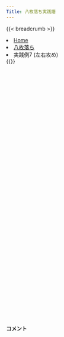 ```yaml
---
Title: 八枚落ち実践譜
---
```

{{< breadcrumb >}}
  <li class="breadcrumb-item"><a href="/shogi-beginners/">Home</a></li>
  <li class="breadcrumb-item"><a href="/shogi-beginners/8mai/">八枚落ち</a></li>
  <li class="breadcrumb-item active" aria-current="page">実践例7 (左右攻め)</li>
{{</ breadcrumb >}}
<div class="row pt-3">
  <div class="col-sm" tabindex="-1">
    <script id="example-kif" type="text/plain">
手合割：八枚落ち
下手：下手
上手：上手
手数----指手---------消費時間--
*<ruby>左右<rt>さゆう</rt></ruby><ruby>攻<rt>せ</rt></ruby>めの<ruby>勝<rt>か</rt></ruby>ち<ruby>方<rt>かた</rt></ruby>をおぼえましょう。
*<div class="text-center"><img class="img-fluid pt-3 w-50" src="/shogi-beginners/img/cat13.webp"></div>
   1 ７二金(61)
   2 ７六歩(77)
   3 ４二玉(51)
   4 ６六角(88)
   5 ８四歩(83)
*<ruby>端<rt>はし</rt></ruby><ruby>攻<rt>せ</rt></ruby>めを<ruby>無理<rt>むり</rt></ruby>やり<ruby>受<rt>う</rt></ruby>ける<ruby>手<rt>て</rt></ruby>です。
   6 同　角(66)
   7 ８三金(72)
   8 ６六角(84)
   9 ３二金(41)
  10 ２六歩(27)
*８<ruby>筋<rt>すじ</rt></ruby>から<ruby>攻<rt>せ</rt></ruby>めてもいいですが、２<ruby>筋<rt>すじ</rt></ruby>から<ruby>攻<rt>せ</rt></ruby>めてみましょう。
  11 ６四歩(63)
  12 ５六歩(57)
*おぼえてほしい<ruby>手<rt>て</rt></ruby>です。☗<ruby>１三角成<rt>いちさんかくなり</rt></ruby>もねらっています。
  13 ２二金(32)
  14 ２五歩(26)
  15 ３二玉(42)
  16 ２四歩(25)
  17 ７四歩(73)
  18 ７七桂(89)
*<ruby>歩成<rt>ふなり</rt></ruby>を<ruby>急<rt>いそ</rt></ruby>ぐ<ruby>必要<rt>ひつよう</rt></ruby>はありません。
  19 １四歩(13)
  20 １六歩(17)
*<ruby>歩成<rt>ふなり</rt></ruby>より<ruby>攻<rt>せ</rt></ruby>めの<ruby>足<rt>あし</rt></ruby><ruby>掛<rt>が</rt></ruby>かりを<ruby>作<rt>つく</rt></ruby>ることが<ruby>大事<rt>だいじ</rt></ruby>です。この<ruby>手<rt>て</rt></ruby>で１<ruby>筋<rt>すじ</rt></ruby>からの<ruby>攻<rt>せ</rt></ruby>めができました。
  21 ２四歩(23)
  22 同　飛(28)
  23 ７三金(83)
  24 １四飛(24)
*<ruby>角<rt>かく</rt></ruby>はいつでも<ruby>成<rt>な</rt></ruby>れるので<ruby>飛車成<rt>ひしゃなり</rt></ruby>を<ruby>一番<rt>いちばん</rt></ruby>に<ruby>目指<rt>めざ</rt></ruby>します。
  25 ６三金(73)
  26 １一飛成(14)
  27 ２一金(22)
  28 １五龍(11)
  29 ５四金(63)
  30 ９三角成(66)
*ゆっくりでも<ruby>確実<rt>かくじつ</rt></ruby>にいきましょう。
  31 ４四歩(43)
  32 ８五龍(15)
*<ruby>右<rt>みぎ</rt></ruby>から<ruby>攻<rt>せ</rt></ruby>めるより<ruby>左<rt>ひだり</rt></ruby>から<ruby>攻<rt>せ</rt></ruby>めるほうが<ruby>早<rt>はや</rt></ruby>そうなので、<ruby>龍<rt>りゅう</rt></ruby>を<ruby>左<rt>ひだり</rt></ruby>に<ruby>移動<rt>いどう</rt></ruby>します。
  33 ４三玉(32)
  34 ７一馬(93)
  35 ３二玉(43)
*<ruby>問題<rt>もんだい</rt></ruby>: <ruby>次<rt>つぎ</rt></ruby>の<ruby>手<rt>て</rt></ruby>を<ruby>考<rt>かんが</rt></ruby>えてみましょう。
*<div><img class="img-fluid" src="/shogi-beginners/img/cat2.webp"></div>
  36 ２四歩打
*<ruby>王<rt>おう</rt></ruby>の<ruby>逃<rt>に</rt></ruby>げ<ruby>道<rt>みち</rt></ruby>をふさぐ<ruby>手<rt>て</rt></ruby>。このような<ruby>手<rt>て</rt></ruby>が<ruby>指<rt>さ</rt></ruby>せると<ruby>八枚<rt>はちまい</rt></ruby><ruby>落<rt>お</rt></ruby>ちで<ruby>負<rt>ま</rt></ruby>けることはなくなるでしょう。
  37 ８四歩打
  38 ７四龍(85)
  39 ２二玉(32)
  40 ６一馬(71)
  41 １三玉(22)
*<ruby>問題<rt>もんだい</rt></ruby>: <ruby>次<rt>つぎ</rt></ruby>の<ruby>手<rt>て</rt></ruby>を<ruby>考<rt>かんが</rt></ruby>えてみましょう。
*<div><img class="img-fluid" src="/shogi-beginners/img/cat2.webp"></div>
  42 ２五馬(61)
*ゆっくりでも<ruby>確実<rt>かくじつ</rt></ruby>に。<ruby>駒<rt>こま</rt></ruby>は<ruby>取<rt>と</rt></ruby>られないようにしましょう。
  43 ２二金(21)
  44 １五歩(16)
  45 １二玉(13)
  46 ７一龍(74)
  47 １三金(22)
  48 １四歩(15)
  49 ２三金(13)
  50 ６二龍(71)
  51 １一玉(12)
  52 ２三歩成(24)
  53 ３四歩(33)
  54 ２二と(23)
  55 投了
*<a href="/shogi-beginners/8mai/">
*<ruby>復習<rt>ふくしゅう</rt></ruby>しよう！
*<div class="text-center"><img class="img-fluid pt-3 w-50" src="/shogi-beginners/img/cat0.webp"></div></a>
まで54手で下手の勝ち
    </script>
    <svg id="example" class="board" xmlns="http://www.w3.org/2000/svg" viewBox="0,0,400,540"></svg>
  </div>
  <div class="col-sm">
    <h4 class="pt-3">コメント</h4>
    <div id="comment"></div>
  </div>
</div>
